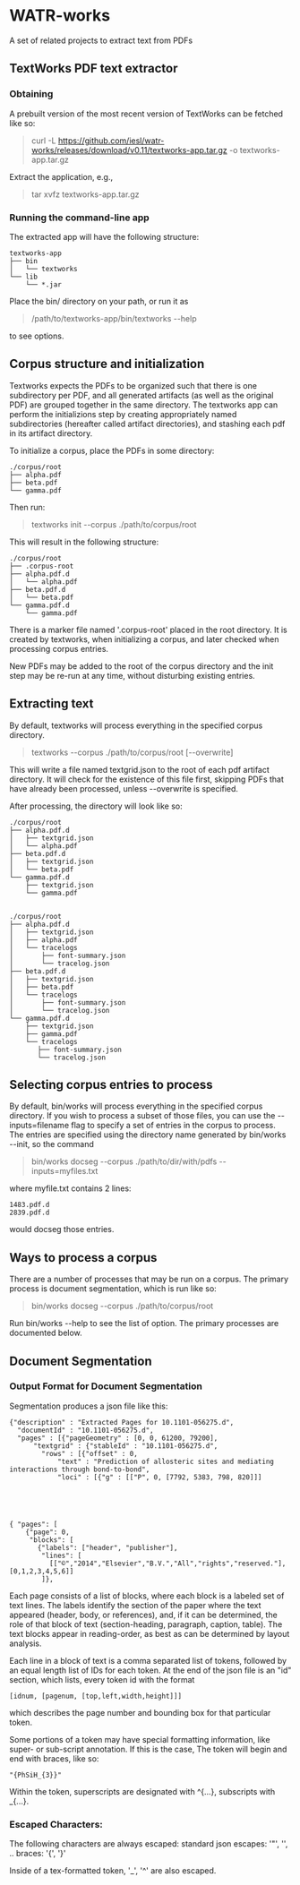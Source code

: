 # WATR-works
A set of related projects to extract text from PDFs


## TextWorks PDF text extractor

### Obtaining

A prebuilt version of the most recent version of TextWorks can be fetched like so:

> curl -L https://github.com/iesl/watr-works/releases/download/v0.11/textworks-app.tar.gz -o textworks-app.tar.gz

Extract the application, e.g.,

> tar xvfz textworks-app.tar.gz


### Running the command-line app

The extracted app will have the following structure:

    textworks-app
    ├── bin
    │   └── textworks
    └── lib
        └── *.jar

Place the bin/ directory on your path, or run it as

> /path/to/textworks-app/bin/textworks --help

to see options.

## Corpus structure and initialization

Textworks expects the PDFs to be organized such that there is one subdirectory
per PDF, and all generated artifacts (as well as the original PDF) are grouped
together in the same directory. The textworks app can perform the initializions step
by creating appropriately named subdirectories (hereafter called artifact directories), and
stashing each pdf in its artifact directory.

To initialize a corpus, place the PDFs in some directory:

    ./corpus/root
    ├── alpha.pdf
    ├── beta.pdf
    └── gamma.pdf


Then run:
> textworks init --corpus ./path/to/corpus/root

This will result in the following structure:

    ./corpus/root
    ├── .corpus-root
    ├── alpha.pdf.d
    │   └── alpha.pdf
    ├── beta.pdf.d
    │   └── beta.pdf
    └── gamma.pdf.d
        └── gamma.pdf


There is a marker file named '.corpus-root' placed in the root directory. It is created by textworks,
when initializing a corpus, and later checked when processing corpus entries.

New PDFs may be added to the root of the corpus directory and the init step may be re-run at any time, 
without disturbing existing entries.


## Extracting text

By default, textworks will process everything in the specified corpus directory. 

> textworks --corpus ./path/to/corpus/root [--overwrite]

This will write a file named textgrid.json to the root of each pdf artifact directory. It will check for 
the existence of this file first, skipping PDFs that have already been processed, unless --overwrite is specified.


After processing, the directory will look like so:

    ./corpus/root
    ├── alpha.pdf.d
    │   ├── textgrid.json
    │   └── alpha.pdf
    ├── beta.pdf.d
    │   ├── textgrid.json
    │   └── beta.pdf
    └── gamma.pdf.d
        ├── textgrid.json
        └── gamma.pdf


    ./corpus/root
    ├── alpha.pdf.d
    │   ├── textgrid.json
    │   ├── alpha.pdf
    │   └── tracelogs
    │       ├── font-summary.json
    │       └── tracelog.json
    ├── beta.pdf.d
    │   ├── textgrid.json
    │   ├── beta.pdf
    │   └── tracelogs
    │       ├── font-summary.json
    │       └── tracelog.json
    └── gamma.pdf.d
        ├── textgrid.json
        ├── gamma.pdf
        └── tracelogs
           ├── font-summary.json
           └── tracelog.json







## Selecting corpus entries to process

By default, bin/works will process everything in the specified corpus directory. If you wish to process a
subset of those files, you can use the --inputs=filename flag to specify a set of entries in the corpus to
process. The entries are specified using the directory name generated by bin/works --init, so the command

> bin/works docseg --corpus ./path/to/dir/with/pdfs --inputs=myfiles.txt

where myfile.txt contains 2 lines:

    1483.pdf.d
    2839.pdf.d

would docseg those entries.




## Ways to process a corpus

There are a number of processes that may be run on a corpus. The primary process is document segmentation,
which is run like so:

> bin/works docseg --corpus ./path/to/corpus/root

Run bin/works --help to see the list of option. The primary processes are documented below.

## Document Segmentation

### Output Format for Document Segmentation

Segmentation produces a json file like this:


    {"description" : "Extracted Pages for 10.1101-056275.d",
      "documentId" : "10.1101-056275.d",
      "pages" : [{"pageGeometry" : [0, 0, 61200, 79200],
          "textgrid" : {"stableId" : "10.1101-056275.d",
            "rows" : [{"offset" : 0,
                "text" : "Prediction of allosteric sites and mediating interactions through bond-to-bond",
                "loci" : [{"g" : [["P", 0, [7792, 5383, 798, 820]]]





    { "pages": [
        {"page": 0,
         "blocks": [
           {"labels": ["header", "publisher"],
            "lines": [
              [["©","2014","Elsevier","B.V.","All","rights","reserved."],     [0,1,2,3,4,5,6]]
            ]},



Each page consists of a list of blocks, where each block is a labeled set of text lines. The labels identify the section
of the paper where the text appeared (header, body, or references), and, if it can be determined, the role of that
block of text (section-heading, paragraph, caption, table). The text blocks appear in reading-order, as best as can
be determined by layout analysis.


Each line in a block of text is a comma separated list of tokens, followed by an equal length list of IDs for each token.
At the end of the json file is an "id" section, which lists, every token id with the format

    [idnum, [pagenum, [top,left,width,height]]]

which describes the page number and bounding box for that particular token.

Some portions of a token may have special formatting information, like super- or sub-script annotation. If this is the case,
The token will begin and end with braces, like so:

    "{PhSiH_{3}}"

Within the token, superscripts are designated with ^{...}, subscripts with _{...}.

### Escaped Characters:

The following characters are always escaped:
   standard json escapes: '"', '\', ..
   braces: '{', '}'

Inside of a tex-formatted token, '_', '^' are also escaped.
